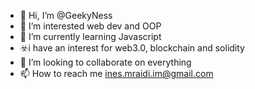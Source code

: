 - 👋 Hi, I’m @GeekyNess
- 👀 I’m interested web dev and OOP
- 🌱 I’m currently learning Javascript
- ☣️i have an interest for web3.0, blockchain and solidity
- 💞️ I’m looking to collaborate on everything
- 📫 How to reach me ines.mraidi.im@gmail.com

<!---
GeekyNess/GeekyNess is a ✨ special ✨ repository because its `README.md` (this file) appears on your GitHub profile.
You can click the Preview link to take a look at your changes.
--->
